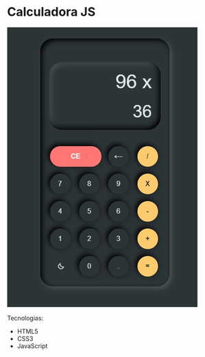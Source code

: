 # Calculadora JS

![Calculadora](https://raw.githubusercontent.com/qrozrafa/javascript_std/calculadora/img/calculadora%20img.jpg?token=GHSAT0AAAAAABWCMAZPFXU3C2AT7IRAWL4OYWC7JSA)



Tecnologias:
- HTML5
- CSS3
- JavaScript
